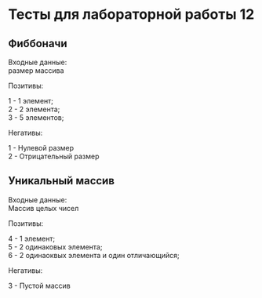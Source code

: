 # Тесты для лабораторной работы 12

## Фиббоначи
Входные данные:     
размер массива

Позитивы:

1 - 1 элемент;  
2 - 2 элемента;     
3 - 5 элементов;    

Негативы:

1 - Нулевой размер  
2 - Отрицательный размер


## Уникальный массив

Входные данные:     
Массив целых чисел

Позитивы:

4 - 1 элемент;  
5 - 2 одинаковых элемента;  
6 - 2 одинаоквых элемента и один отличающийся;  


Негативы:

3 - Пустой массив